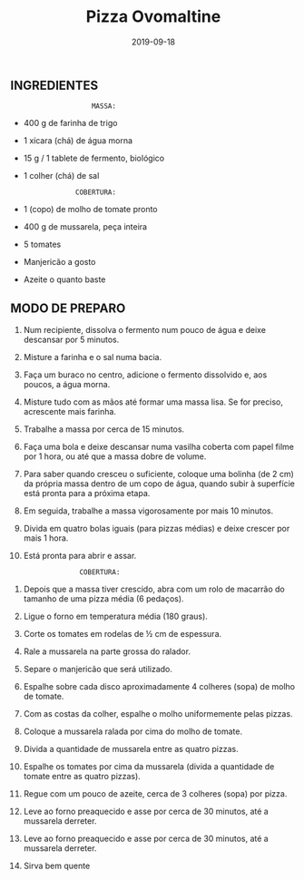 ﻿---
path: "/receitas/doce/pizza-ovomaltine"
date: "2019-09-18"
title: "Pizza Ovomaltine"
category: "Doce"
---

## INGREDIENTES

```
                    MASSA:
```

*  400 g de farinha de trigo

* 1 xícara (chá) de água morna
* 15 g / 1 tablete de fermento, biológico
* 1 colher (chá) de sal

```
                COBERTURA:
```

* 1 (copo) de molho de tomate pronto

* 400 g de mussarela, peça inteira
* 5 tomates
* Manjericão a gosto
* Azeite o quanto baste

## MODO DE PREPARO

1. Num recipiente, dissolva o fermento num pouco de água e deixe descansar por 5 minutos.

2. Misture a farinha e o sal numa bacia.

3. Faça um buraco no centro, adicione o fermento dissolvido e, aos poucos, a água morna.

4. Misture tudo com as mãos até formar uma massa lisa. Se for preciso, acrescente mais farinha.

5. Trabalhe a massa por cerca de 15 minutos. 

6. Faça uma bola e deixe descansar numa vasilha coberta com papel filme por 1 hora, ou até que a massa dobre de volume.

7. Para saber quando cresceu o suficiente, coloque uma bolinha (de 2 cm) da própria massa dentro de um copo de água, quando subir à superfície está pronta para a próxima etapa.

8. Em seguida, trabalhe a massa vigorosamente por mais 10 minutos.

9. Divida em quatro bolas iguais (para pizzas médias) e deixe crescer por mais 1 hora.

10. Está pronta para abrir e assar.

```
                 COBERTURA:
```

1. Depois que a massa tiver crescido, abra com um rolo de macarrão do tamanho de uma pizza média (6 pedaços).

2. Ligue o forno em temperatura média (180 graus).

3. Corte os tomates em rodelas de ½ cm de espessura.

4. Rale a mussarela na parte grossa do ralador.

5. Separe o manjericão que será utilizado.

6. Espalhe sobre cada disco aproximadamente 4 colheres (sopa) de molho de tomate.

7. Com as costas da colher, espalhe o molho uniformemente pelas pizzas.

8. Coloque a mussarela ralada por cima do molho de tomate.

9. Divida a quantidade de mussarela entre as quatro pizzas.

10. Espalhe os tomates por cima da mussarela (divida a quantidade de tomate entre as quatro pizzas).

11. Regue com um pouco de azeite, cerca de 3 colheres (sopa) por pizza.

12. Leve ao forno preaquecido e asse por cerca de 30 minutos, até a mussarela derreter.

13. Leve ao forno preaquecido e asse por cerca de 30 minutos, até a mussarela derreter.

14. Sirva bem quente